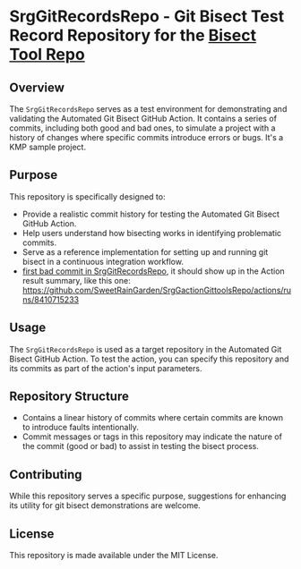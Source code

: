 # SrgGitRecordsRepo - Git Bisect Test Record Repository for the [Bisect Tool Repo]([https://github.com/SweetRainGarden/SrgGitRecordsRepo](https://github.com/SweetRainGarden/SrgGactionGittoolsRepo/actions))

## Overview
The `SrgGitRecordsRepo` serves as a test environment for demonstrating and validating the Automated Git Bisect GitHub Action. It contains a series of commits, including both good and bad ones, to simulate a project with a history of changes where specific commits introduce errors or bugs. It's a KMP sample project.

## Purpose
This repository is specifically designed to:
- Provide a realistic commit history for testing the Automated Git Bisect GitHub Action.
- Help users understand how bisecting works in identifying problematic commits.
- Serve as a reference implementation for setting up and running git bisect in a continuous integration workflow.
- [first bad commit in SrgGitRecordsRepo](https://github.com/SweetRainGarden/SrgGitRecordsRepo/commit/7abdb50f6b661a3e9039c3d4d315600da7b2729e), it should show up in the Action result summary, like this one: https://github.com/SweetRainGarden/SrgGactionGittoolsRepo/actions/runs/8410715233
## Usage
The `SrgGitRecordsRepo` is used as a target repository in the Automated Git Bisect GitHub Action. To test the action, you can specify this repository and its commits as part of the action's input parameters. 

## Repository Structure
- Contains a linear history of commits where certain commits are known to introduce faults intentionally.
- Commit messages or tags in this repository may indicate the nature of the commit (good or bad) to assist in testing the bisect process.

## Contributing
While this repository serves a specific purpose, suggestions for enhancing its utility for git bisect demonstrations are welcome.

## License
This repository is made available under the MIT License.
